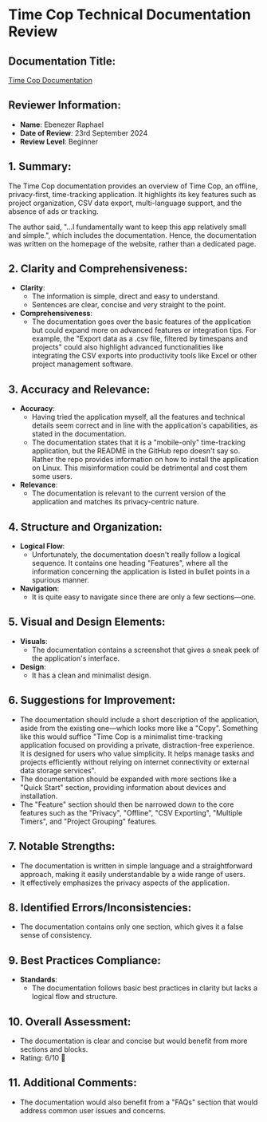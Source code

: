 # Time Cop Technical Documentation Review

## Documentation Title:
[Time Cop Documentation](https://github.com/hamaluik/timecop)

## Reviewer Information:
- **Name**: Ebenezer Raphael
- **Date of Review**: 23rd September 2024
- **Review Level**: Beginner

## 1. Summary:
The Time Cop documentation provides an overview of Time Cop, an offline, privacy-first, time-tracking application. It highlights its key features such as project organization, CSV data export, multi-language support, and the absence of ads or tracking.

The author said, "...I fundamentally want to keep this app relatively small and simple.", which includes the documentation. Hence, the documentation was written on the homepage of the website, rather than a dedicated page.

## 2. Clarity and Comprehensiveness:
- **Clarity**: 
  - The information is simple, direct and easy to understand.
  - Sentences are clear, concise and very straight to the point.
- **Comprehensiveness**: 
  - The documentation goes over the basic features of the application but could expand more on advanced features or integration tips. For example, the "Export data as a .csv file, filtered by timespans and projects" could also highlight advanced functionalities like integrating the CSV exports into productivity tools like Excel or other project management software.

## 3. Accuracy and Relevance:
- **Accuracy**: 
  - Having tried the application myself, all the features and technical details seem correct and in line with the application's capabilities, as stated in the documentation.
  - The documentation states that it is a "mobile-only" time-tracking application, but the README in the GitHub repo doesn't say so. Rather the repo provides information on how to install the application on Linux. This misinformation could be detrimental and cost them some users.
- **Relevance**: 
  - The documentation is relevant to the current version of the application and matches its privacy-centric nature.

## 4. Structure and Organization:
- **Logical Flow**:
  - Unfortunately, the documentation doesn't really follow a logical sequence. It contains one heading "Features", where all the information concerning the application is listed in bullet points in a spurious manner.
- **Navigation**:
  - It is quite easy to navigate since there are only a few sections—one.

## 5. Visual and Design Elements:
- **Visuals**:
  - The documentation contains a screenshot that gives a sneak peek of the application's interface.
- **Design**:
  - It has a clean and minimalist design.

## 6. Suggestions for Improvement:
- The documentation should include a short description of the application, aside from the existing one—which looks more like a "Copy". Something like this would suffice 
  "Time Cop is a minimalist time-tracking application focused on providing a private, distraction-free experience. It is designed for users who value simplicity. It helps manage tasks and projects efficiently without relying on internet connectivity or external data storage services".
- The documentation should be expanded with more sections like a "Quick Start" section, providing information about devices and installation.
- The "Feature" section should then be narrowed down to the core features such as the "Privacy", "Offline", "CSV Exporting", "Multiple Timers", and "Project Grouping" features.

## 7. Notable Strengths:
- The documentation is written in simple language and a straightforward approach, making it easily understandable by a wide range of users.
- It effectively emphasizes the privacy aspects of the application.

## 8. Identified Errors/Inconsistencies:
- The documentation contains only one section, which gives it a false sense of consistency.

## 9. Best Practices Compliance:
- **Standards**: 
  - The documentation follows basic best practices in clarity but lacks a logical flow and structure.
  
## 10. Overall Assessment:
- The documentation is clear and concise but would benefit from more sections and blocks.
- Rating: 6/10 🙂

## 11. Additional Comments:
- The documentation would also benefit from a "FAQs" section that would address common user issues and concerns.


